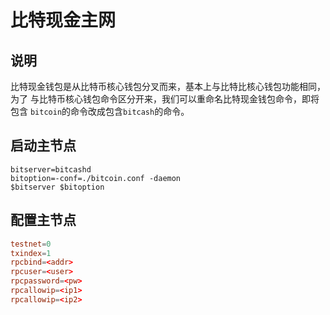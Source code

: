 # 比特现金主网

## 说明
  比特现金钱包是从比特币核心钱包分叉而来，基本上与比特比核心钱包功能相同，为了
  与比特币核心钱包命令区分开来，我们可以重命名比特现金钱包命令，即将包含
  `bitcoin`的命令改成包含`bitcash`的命令。

## 启动主节点
  ```
  bitserver=bitcashd
  bitoption=-conf=./bitcoin.conf -daemon
  $bitserver $bitoption
  ```

## 配置主节点
  ```bitcoin.conf
  testnet=0
  txindex=1
  rpcbind=<addr>
  rpcuser=<user>
  rpcpassword=<pw>
  rpcallowip=<ip1>
  rpcallowip=<ip2>
  ```
